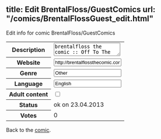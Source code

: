 title: Edit BrentalFloss/GuestComics
url: "/comics/BrentalFlossGuest_edit.html"
---
Edit info for comic BrentalFloss/GuestComics

<form name="comic" action="http://gaepostmail.appengine.com/comic" name="post">
<table class="comicinfo">
<tr>
<th>Description</th><td><textarea name="description">brentalfloss the comic :: Off To The Races</textarea></td>
</tr>
<tr>
<th>Website</th><td><input type="text" name="url" value="http://brentalflossthecomic.com/guestcomics/"/></td>
</tr>
<tr>
<th>Genre</th><td><input type="text" name="genre" value="Other"/></td>
</tr>
<tr>
<th>Language</th><td><input type="text" name="language" value="English"/></td>
</tr>
<tr>
<th>Adult content</th><td><input type="checkbox" name="adult" value="adult" /></td>
</tr>
<tr>
<th>Status</th><td>ok on 23.04.2013</td>
</tr>
<tr>
<th>Votes</th><td>0</div></td>
</tr>
</table>
</form>

Back to the [comic](/comics/BrentalFlossGuest.html).
